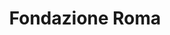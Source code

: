 ---
title: "Fondazione Roma"
website: ""
description: "Description"
logo: "images/partners/logo_fondazione-roma.webp"
category: "Sponsor Premium"
order: 1
#id: "partners"
---